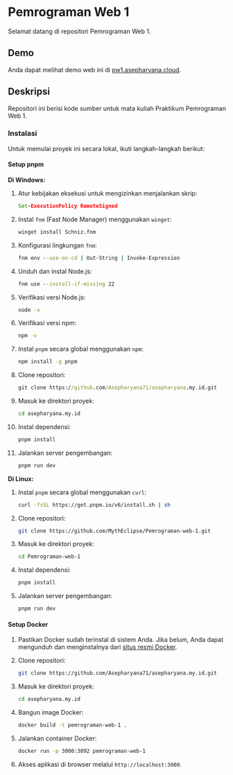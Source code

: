 # Pemrograman Web 1

Selamat datang di repositori Pemrograman Web 1.

## Demo

Anda dapat melihat demo web ini di [pw1.asepharyana.cloud](http://pw1.asepharyana.cloud).

## Deskripsi

Repositori ini berisi kode sumber untuk mata kuliah Praktikum Pemrograman Web 1. 

### Instalasi

Untuk memulai proyek ini secara lokal, ikuti langkah-langkah berikut:

#### Setup pnpm

**Di Windows:**

1. Atur kebijakan eksekusi untuk mengizinkan menjalankan skrip:

    ```cmd
    Set-ExecutionPolicy RemoteSigned
    ```

2. Instal `fnm` (Fast Node Manager) menggunakan `winget`:

    ```cmd
    winget install Schniz.fnm
    ```

3. Konfigurasi lingkungan `fnm`:

    ```cmd
    fnm env --use-on-cd | Out-String | Invoke-Expression
    ```

4. Unduh dan instal Node.js:

    ```cmd
    fnm use --install-if-missing 22
    ```

5. Verifikasi versi Node.js:

    ```cmd
    node -v 
    ```

6. Verifikasi versi npm:

    ```cmd
    npm -v 
    ```

7. Instal `pnpm` secara global menggunakan `npm`:

    ```cmd
    npm install -g pnpm
    ```

8. Clone repositori:

    ```cmd
    git clone https://github.com/Asepharyana71/asepharyana.my.id.git
    ```

9. Masuk ke direktori proyek:

    ```cmd
    cd asepharyana.my.id
    ```

10. Instal dependensi:

    ```cmd
    pnpm install
    ```

11. Jalankan server pengembangan:

    ```cmd
    pnpm run dev
    ```

**Di Linux:**

1. Instal `pnpm` secara global menggunakan `curl`:

    ```bash
    curl -fsSL https://get.pnpm.io/v6/install.sh | sh
    ```

2. Clone repositori:

    ```bash
    git clone https://github.com/MythEclipse/Pemrograman-web-1.git
    ```

3. Masuk ke direktori proyek:

    ```bash
    cd Pemrograman-web-1
    ```

4. Instal dependensi:

    ```bash
    pnpm install
    ```

5. Jalankan server pengembangan:

    ```bash
    pnpm run dev
    ```

#### Setup Docker

1. Pastikan Docker sudah terinstal di sistem Anda. Jika belum, Anda dapat mengunduh dan menginstalnya dari [situs resmi Docker](https://www.docker.com/get-started).

2. Clone repositori:

    ```bash
    git clone https://github.com/Asepharyana71/asepharyana.my.id.git
    ```

3. Masuk ke direktori proyek:

    ```bash
    cd asepharyana.my.id
    ```

4. Bangun image Docker:

    ```bash
    docker build -t pemrograman-web-1 .
    ```

5. Jalankan container Docker:

    ```bash
    docker run -p 3000:3092 pemrograman-web-1
    ```

6. Akses aplikasi di browser melalui `http://localhost:3000`.

